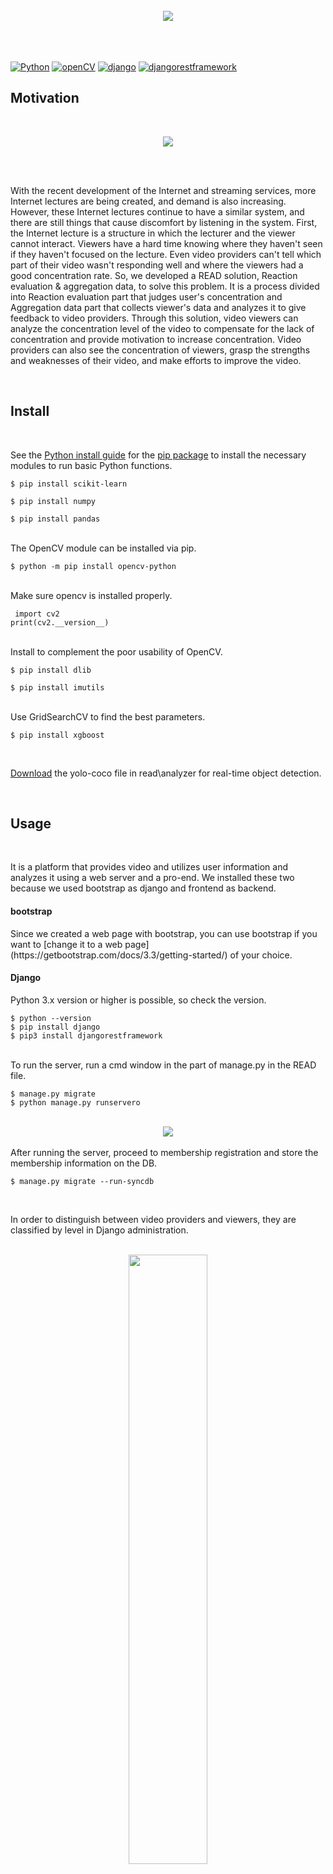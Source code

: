 <br>
<div align="center">
  <img src="https://user-images.githubusercontent.com/44631215/80526256-7015cf80-89cd-11ea-8ffa-ad0234451773.PNG">
</div>
<br><br><br>


[![Python](https://img.shields.io/pypi/pyversions/tensorflow.svg?style=plastic)](https://badge.fury.io/py/tensorflow)
<a href="https://opencv.org/"><img alt="openCV" src="https://img.shields.io/badge/OpenCV-4.3.0-red.svg"/></a>
<a href="https://www.djangoproject.com/"><img alt="django" src="https://img.shields.io/badge/django-3.0-green.svg"/></a>
  <a href="https://www.djangoproject.com/"><img alt="djangorestframework" src="https://img.shields.io/badge/djangorestframework-3.10.3-brightgreen.svg?style=flat"/></a>
  <br>
  <p>
  
<h2>Motivation</h2></br>
</p>
<p align="center">
  <img src="https://user-images.githubusercontent.com/44631215/80531155-174a3500-89d5-11ea-82a7-27d428533fd1.gif">
</p>
<br><br>
<p>With the recent development of the Internet and streaming services, more Internet lectures are being created, and demand is also increasing.
However, these Internet lectures continue to have a similar system, and there are still things that cause discomfort by listening in the system.
First, the Internet lecture is a structure in which the lecturer and the viewer cannot interact.
Viewers have a hard time knowing where they haven't seen if they haven't focused on the lecture.
Even video providers can't tell which part of their video wasn't responding well and where the viewers had a good concentration rate.
So, we developed a READ solution, Reaction evaluation & aggregation data, to solve this problem.
It is a process divided into Reaction evaluation part that judges user's concentration and Aggregation data part that collects viewer's data and analyzes it to give feedback to video providers.
Through this solution, video viewers can analyze the concentration level of the video to compensate for the lack of concentration and provide motivation to increase concentration.
Video providers can also see the concentration of viewers, grasp the strengths and weaknesses of their video, and make efforts to improve the video.
  </p>
<br>

<h2>Install</h2></br>

See the [Python install guide](https://www.python.org/downloads/) for the
[pip package](https://www.python.org/downloads/pip) to install the necessary modules to run basic Python functions.
```
$ pip install scikit-learn
```
```
$ pip install numpy
```
```
$ pip install pandas
```
<br>
The OpenCV module can be installed via pip.

```
$ python -m pip install opencv-python
```
<br>
Make sure opencv is installed properly.

```
 import cv2
print(cv2.__version__)
```
<br>
Install to complement the poor usability of OpenCV.

```
$ pip install dlib
```
```
$ pip install imutils
```
<br>
Use GridSearchCV to find the best parameters.

```
$ pip install xgboost
```
<br>

[Download](https://pjreddie.com/darknet/yolo/) the yolo-coco file in read\analyzer for real-time object detection.

<br>
<h2>Usage</h2></br>

It is a platform that provides video and utilizes user information and analyzes it using a web server and a pro-end.
We installed these two because we used bootstrap as django and frontend as backend.
<br>
<h4>bootstrap</h4>
Since we created a web page with bootstrap, you can use bootstrap if you want to [change it to a web page](https://getbootstrap.com/docs/3.3/getting-started/) of your choice.
<br>
<h4>Django</h4>
Python 3.x version or higher is possible, so check the version.

```
$ python --version
$ pip install django
$ pip3 install djangorestframework
```
<br>
To run the server, run a cmd window in the part of manage.py in the READ file.

```
$ manage.py migrate
$ python manage.py runservero
```
<br>
<div align="center">
  <img src="https://user-images.githubusercontent.com/44631215/80536016-af97e800-89dc-11ea-885c-38ffc93e3825.jpg">
</div><br>
After running the server, proceed to membership registration and store the membership information on the DB.

```
$ manage.py migrate --run-syncdb
```
<br>
 
In order to distinguish between video providers and viewers, they are classified by level in Django administration.<br>

<br>
<div align="center">
  <img src="https://user-images.githubusercontent.com/44631215/80536029-b45c9c00-89dc-11ea-96b9-c0a4f03eb271.PNG" width="50%">
  </div><br>
 
Register videos to be provided to video viewers.
The code is in register_video.html.
If you click the 'Register' button, the video will be saved in a file called media.

```

<!--- add Video  ---->
<section id="videoAdd">
    <div class="container">
    <h3 class="title text-center">ADD VIDEO</h3>
    <br>
    <div class="row mt-5">
        <div class="col-12" role="alert">
            {{ error }}
        </div>
        <br><br>
        <div class="col-12">
            <form method="POST" action="." enctype="multipart/form-data">
                {% csrf_token %}
                {% for field in form %}
                <div class="form-group">
                    <label for="{{ field.id_for_label }}"> {{ field.label }}</label>
                    {% ifequal field.name 'description' %}
                    <textarea class="form-control" name="{{ field.name }}" id="{{ field.id_for_label }}"></textarea>
                    {% else %}
                    <input type="{{ field.field.widget.input_type }}" class="form-control" id="{{ field.id_for_label }}"
                        placeholder="{{ field.label }}" name="{{ field.name }}" />
                    {% endifequal %}
                </div>
                {% if field.errors %}
                <div class="alert alert-danger" role="alert">
                        {{ field.errors }}
                </div>
                {% endif %}
                {% endfor %}
                <div class="d-flex justify-content-end">
                    <button type="submit" class="btn btn-primary">등록</button>
                </div>
                <p></p>
```
<br>
While watching video in real time, it is captured and uploaded at regular intervals.
At this time, Upload images using ‘POST’ method Per 𝒕 𝒔𝒆𝒄
If you change the second parameter to setTimeout function, you can adjust this fixed time to upload photos.


```
 // ajax (POST)
  var settings = {
    "async": true,
    "crossDomain": true,
    "url": "http://127.0.0.1:8000/upload/",
    "method": "POST",
    "processData": false,
    "contentType": false,
    "mimeType": "multipart/form-data",
    "data": form,
    success: function(){
      $('.result').html();
    },
    complete: function(){
      // 10 sec --> upload
      // If change, must change face_analyzer.py --> duration 264
      timeout = setTimeout(captureWebcam, 10000);
    }
  }

  $.ajax(settings).done(function (response) {
    console.log(response);
  });
}
```
<br>
Using gaze detection, object detection, and face detection on images uploaded during video viewing through machine learning and opencv
Train to make a model.
Build the model using GridSearchCV to find the best parameters.


```
params = {
        'min_child_weight': [1, 5, 10],
        'gamma': [0.5, 1, 1.5, 2, 5],
        'subsample': [0.6, 0.8, 1.0],
        'colsample_bytree': [0.6, 0.8, 1.0],
        'max_depth': [3, 4, 5]
        }
xgb = XGBClassifier(learning_rate=0.02, n_estimators=600, objective='binary:logistic',silent=True, nthread=1)
model = GridSearchCV(xgb, params, refit=True)
model.fit(X_train, y_train)
y_predict = pd.Series(model.predict(X_test))

```
<br>
Save the model in json format.
(0: concentrate, 1: Not concentrate)

<br>

The concentration value stored in json format is displayed using the dashboard for easy viewing by the user.
You can see where you are not paying attention.<br>


<div align="center">

  <img src="https://user-images.githubusercontent.com/44631215/80542066-4ff30a00-89e7-11ea-9778-1dae028af9b7.PNG" width="80%">
</div><br>
It is a dashboard to show the concentration of each video time.

<br>

```

for(var i = 0; i < time.length; i++){
  switch(time[i]){
    case 0: // Concentrate
      graph_data[i] = {
        type: "stackedBar",
        color: "#4157fa",
        toolTipContent: "{label}<b>{name}:</b> {y}",
        name: "Concen O",
        dataPoints: [{ y: 10 }]
      };
      break;
    case 1: // Don't concentrate
      graph_data[i] = {
        type: "stackedBar",
        color: "#F15628",
        toolTipContent: "{label}<b>{name}:</b> {y}",
        name: "Concen X",
        dataPoints: [{ y: 10 }]
      }
      break;
    case 2: // Don't concentrate
      graph_data[i] = {
        type: "stackedBar",
        color: "#F15628",
        toolTipContent: "{label}<b>{name}:</b> {y}",
        name: "Concen X",
        dataPoints: [{ y: 10 }]
      }
      break;
  }
}
```
<br>



  <img src="https://user-images.githubusercontent.com/44631215/80542060-4ec1dd00-89e7-11ea-91f1-f12fbfa34e7f.PNG" align="left" width="35%">

It is a dashboard to show the overall concentration of images.

```

var piechart = new CanvasJS.Chart("piechartContainer", {
  animationEnabled: true,
  data: [{
    type: "pie",
    startAngle: 240,
    yValueFormatString: "##0.00\"%\"",
    indexLabel: "{label} {y}",
    dataPoints: [
      {y: counts[0], label: "Concen O", color: "#4157fa"},
      {y: counts[1] + counts[2], label: "Concen X", color: "#F15628"}
    ]
  }]
});
piechart.render();
}
<script src="https://canvasjs.com/assets/script/canvasjs.min.js"></script>
```

<br>

<h2>Credits</h2></br>

*Gachon University software department*

***김보배 김동욱 하은영***
<br>

<h2>Opensource</h2></br>

[canvas.js]<https://canvasjs.com/>
 <br>
  [chart.js]<https://www.chartjs.org/>
 <br>

